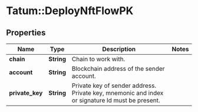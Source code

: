 # Tatum::DeployNftFlowPK

## Properties
Name | Type | Description | Notes
------------ | ------------- | ------------- | -------------
**chain** | **String** | Chain to work with. | 
**account** | **String** | Blockchain address of the sender account. | 
**private_key** | **String** | Private key of sender address. Private key, mnemonic and index or signature Id must be present. | 

